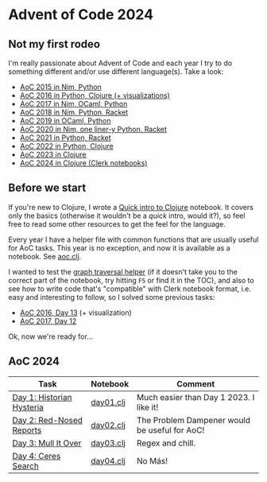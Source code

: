 # Advent of Code 2024


## Not my first rodeo

I'm really passionate about Advent of Code and each year I try to do something different
and/or use different language(s).
Take a look:

* [AoC 2015 in Nim, Python](https://github.com/narimiran/advent_of_code_2015)
* [AoC 2016 in Python, Clojure (+ visualizations)](https://github.com/narimiran/advent_of_code_2016)
* [AoC 2017 in Nim, OCaml, Python](https://github.com/narimiran/AdventOfCode2017)
* [AoC 2018 in Nim, Python, Racket](https://github.com/narimiran/AdventOfCode2018)
* [AoC 2019 in OCaml, Python](https://github.com/narimiran/AdventOfCode2019)
* [AoC 2020 in Nim, one liner-y Python, Racket](https://github.com/narimiran/AdventOfCode2020)
* [AoC 2021 in Python, Racket](https://github.com/narimiran/AdventOfCode2021)
* [AoC 2022 in Python, Clojure](https://github.com/narimiran/AdventOfCode2022)
* [AoC 2023 in Clojure](https://github.com/narimiran/AdventOfCode2023)
* [AoC 2024 in Clojure (Clerk notebooks)](https://github.com/narimiran/aoc2024)




## Before we start

If you're new to Clojure, I wrote a
[Quick intro to Clojure](./clojure/clojure_intro) notebook.
It covers only the basics (otherwise it wouldn't be a _quick_ intro, would it?),
so feel free to read some other resources to get the feel for the language.

Every year I have a helper file with common functions that are
usually useful for AoC tasks.
This year is no exception, and now it is available as a notebook.
See [aoc.clj](./clojure/aoc).

I wanted to test the [graph traversal helper](./clojure/aoc#graph-traversal)
(if it doesn't take you to the correct part of the notebook, try hitting `F5`
or find it in the TOC),
and also to see how to write code that's "compatible" with Clerk
notebook format, i.e. easy and interesting to follow, so I solved some
previous tasks:
- [AoC 2016, Day 13](clojure/aoc2016_day13) (+ visualization)
- [AoC 2017, Day 12](clojure/aoc2017_day12)


Ok, now we're ready for...





## AoC 2024

Task  | Notebook  | Comment
---   | ---       | ---
[Day 1: Historian Hysteria](https://adventofcode.com/2024/day/1) | [day01.clj](clojure/day01) | Much easier than Day 1 2023. I like it!
[Day 2: Red-Nosed Reports](https://adventofcode.com/2024/day/2) | [day02.clj](clojure/day02) | The Problem Dampener would be useful for AoC!
[Day 3: Mull It Over](https://adventofcode.com/2024/day/3) | [day03.clj](clojure/day03) | Regex and chill.
[Day 4: Ceres Search](https://adventofcode.com/2024/day/4) | [day04.clj](clojure/day04) | No Más!

